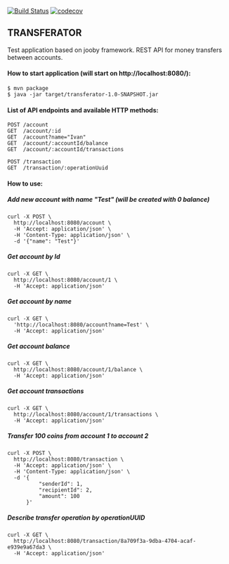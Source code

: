 [![Build Status](https://travis-ci.org/malikin/transferator.svg?branch=master)](https://travis-ci.org/malikin/transferator)
[![codecov](https://codecov.io/gh/malikin/transferator/branch/master/graph/badge.svg)](https://codecov.io/gh/malikin/transferator)

## TRANSFERATOR

Test application based on jooby framework.
REST API for money transfers between accounts.

#### How to start application (will start on http://localhost:8080/):

```
$ mvn package
$ java -jar target/transferator-1.0-SNAPSHOT.jar
```

#### List of API endpoints and available HTTP methods:

```
POST /account
GET  /account/:id
GET  /account?name="Ivan"
GET  /account/:accountId/balance
GET  /account/:accountId/transactions

POST /transaction
GET  /transaction/:operationUuid
```

#### How to use:

##### Add new account with name "Test" (will be created with 0 balance)

```
curl -X POST \
  http://localhost:8080/account \
  -H 'Accept: application/json' \
  -H 'Content-Type: application/json' \
  -d '{"name": "Test"}'
```

##### Get account by Id

```
curl -X GET \
  http://localhost:8080/account/1 \
  -H 'Accept: application/json'
```

##### Get account by name

```
curl -X GET \
  'http://localhost:8080/account?name=Test' \
  -H 'Accept: application/json'
```

##### Get account balance

```
curl -X GET \
  http://localhost:8080/account/1/balance \
  -H 'Accept: application/json'
```

##### Get account transactions

```
curl -X GET \
  http://localhost:8080/account/1/transactions \
  -H 'Accept: application/json'
```

##### Transfer 100 coins from account 1 to account 2

```
curl -X POST \
  http://localhost:8080/transaction \
  -H 'Accept: application/json' \
  -H 'Content-Type: application/json' \
  -d '{
          "senderId": 1,
          "recipientId": 2,
          "amount": 100
      }'
```

##### Describe transfer operation by operationUUID

```
curl -X GET \
  http://localhost:8080/transaction/8a709f3a-9dba-4704-acaf-e939e9a67da3 \
  -H 'Accept: application/json' 
```